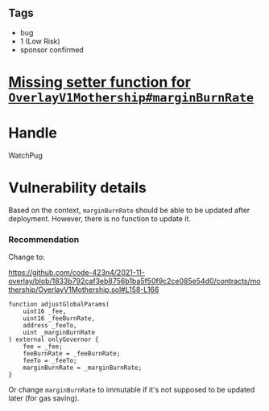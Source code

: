 ## Tags

- bug
- 1 (Low Risk)
- sponsor confirmed

# [Missing setter function for `OverlayV1Mothership#marginBurnRate`](https://github.com/code-423n4/2021-11-overlay-findings/issues/84) 

# Handle

WatchPug


# Vulnerability details

Based on the context, `marginBurnRate` should be able to be updated after deployment. However, there is no function to update it.

### Recommendation

Change to:

https://github.com/code-423n4/2021-11-overlay/blob/1833b792caf3eb8756b1ba5f50f9c2ce085e54d0/contracts/mothership/OverlayV1Mothership.sol#L158-L166

```solidity=158
function adjustGlobalParams(
    uint16 _fee,
    uint16 _feeBurnRate,
    address _feeTo,
    uint _marginBurnRate
) external onlyGovernor {
    fee = _fee;
    feeBurnRate = _feeBurnRate;
    feeTo = _feeTo;
    marginBurnRate = _marginBurnRate;
}
```

Or change `marginBurnRate` to immutable if it's not supposed to be updated later (for gas saving).

